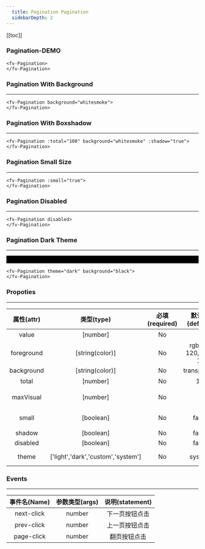 ```yaml
---
  title: Pagination Pagination
  sidebarDepth: 2
---
```

  
[[toc]]

### Pagination-DEMO 

<fv-Pagination>
</fv-Pagination>

```vue
<fv-Pagination>
</fv-Pagination>
```

### Pagination With Background
---

<fv-Pagination background="whitesmoke">
</fv-Pagination>

```vue
<fv-Pagination background="whitesmoke">
</fv-Pagination>
```

### Pagination With Boxshadow
---

<fv-Pagination :total="100" background="whitesmoke" :shadow="true">
</fv-Pagination>

```vue
<fv-Pagination :total="100" background="whitesmoke" :shadow="true">
</fv-Pagination>
```

### Pagination Small Size
---

<fv-Pagination :small="true">
</fv-Pagination>

```vue
<fv-Pagination :small="true">
</fv-Pagination>
```

### Pagination Disabled
---

<fv-Pagination disabled>
</fv-Pagination>

```vue
<fv-Pagination disabled>
</fv-Pagination>
```

### Pagination Dark Theme
---

<div style="padding: 10px 0px; background: black;">
    <fv-Pagination theme="dark" background="black">
    </fv-Pagination>
</div>

```vue
<fv-Pagination theme="dark" background="black">
</fv-Pagination>
```

### Propoties
---
| 属性(attr) |             类型(type)             | 必填(required) |   默认值(default)    | 说明(statement) |
|:----------:|:----------------------------------:|:--------------:|:--------------------:|:---------------:|
|   value    |              [number]              |       No       |          1           |   当前页码数    |
| foreground |          [string(color)]           |       No       | rgba(0, 120, 212, 1) |                 |
| background |          [string(color)]           |       No       |     transparent      |                 |
|   total    |              [number]              |       No       |          10          |    总页码数     |
| maxVisual  |              [number]              |       No       |          7           |  最大可视按钮   |
|   small    |             [boolean]              |       No       |        false         |  小型分页按钮   |
|   shadow   |             [boolean]              |       No       |        false         |                 |
|  disabled  |             [boolean]              |       No       |        false         |                 |
|   theme    | ['light','dark','custom','system'] |       No       |        system        |  Custom theme   |

### Events
---
| 事件名(Name) | 参数类型(args) | 说明(statement) |
|:------------:|:--------------:|:---------------:|
|  next-click  |     number     | 下一页按钮点击  |
|  prev-click  |     number     | 上一页按钮点击  |
|  page-click  |     number     |  翻页按钮点击   |
  
